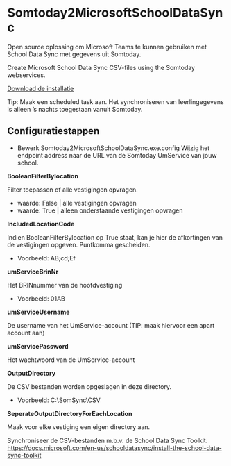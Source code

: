 # Somtoday2MicrosoftSchoolDataSync
Open source oplossing om Microsoft Teams te kunnen gebruiken met School Data Sync met gegevens uit Somtoday. 

Create Microsoft School Data Sync CSV-files using the Somtoday webservices. 

[Download de installatie](setup.exe)

Tip: Maak een scheduled task aan. Het synchroniseren van leerlingegevens is alleen ’s nachts toegestaan vanuit Somtoday.



## Configuratiestappen
* Bewerk Somtoday2MicrosoftSchoolDataSync.exe.config
Wijzig het endpoint address naar de URL van de Somtoday UmService van jouw school.

**BooleanFilterBylocation**

Filter toepassen of alle vestigingen opvragen.
* waarde: False | alle vestigingen opvragen
* waarde: True | alleen onderstaande vestigingen opvragen

**IncludedLocationCode**

Indien BooleanFilterBylocation op True staat, kan je hier de afkortingen van de vestigingen opgeven. Puntkomma gescheiden.
* Voorbeeld: AB;cd;Ef

**umServiceBrinNr**

Het BRINnummer van de hoofdvestiging
* Voorbeeld: 01AB

**umServiceUsername**

De username van het UmService-account (TIP: maak hiervoor een apart account aan)

**umServicePassword**

Het wachtwoord van de UmService-account

**OutputDirectory**

De CSV bestanden worden opgeslagen in deze directory.
* Voorbeeld: C:\SomSync\CSV

**SeperateOutputDirectoryForEachLocation**

Maak voor elke vestiging een eigen directory aan.




Synchroniseer de CSV-bestanden m.b.v. de School Data Sync Toolkit.
https://docs.microsoft.com/en-us/schooldatasync/install-the-school-data-sync-toolkit
